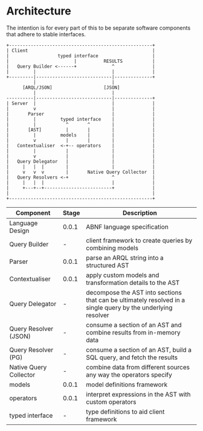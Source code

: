 # Architecture

The intention is for every part of this to be separate software components
that adhere to stable interfaces.

```
+-----------------------------------------------------+
| Client                                              |
|                  typed interface                    |
|                        |          RESULTS           |
|   Query Builder <------+             ^              |
|         |                            |              |
+---------|----------------------------|--------------+
          |                            |
      [ARQL/JSON]                   [JSON]
          |                            |
----------|----------------------------|--------------+
| Server  |                            |              |
|         v                            |              |
|       Parser                         |              |
|         |         typed interface    |              |
|         |           ^       ^        |              |
|       [AST]         |       |        |              |
|         |         models    |        |              |
|         v           |       |        |              |
|   Contextualiser  <-+-- operators    |              |
|         |           |                |              |
|         v           |                |              |
|   Query Delegator   |                |              |
|     |   |  |        |                |              |
|     v   v  v        |       Native Query Collector  |
|   Query Resolvers <-+                ^              |
|     |   |  |                         |              |
|     +---+--+-------------------------+              |
|                                                     |
+-----------------------------------------------------+
```

| Component | Stage | Description |
|-----------|-------|-------------|
| Language Design | 0.0.1 | ABNF language specification |
| Query Builder | - | client framework to create queries by combining models |
| Parser | 0.0.1 | parse an ARQL string into a structured AST |
| Contextualiser | 0.0.1 | apply custom models and transformation details to the AST |
| Query Delegator | - | decompose the AST into sections that can be ultimately resolved in a single query by the underlying resolver |
| Query Resolver (JSON) | - | consume a section of an AST and combine results from in-memory data |
| Query Resolver (PG) | - | consume a section of an AST, build a SQL query, and fetch the results |
| Native Query Collector | - | combine data from different sources any way the operators specify |
| models | 0.0.1 | model definitions framework |
| operators | 0.0.1 | interpret expressions in the AST with custom operators |
| typed interface | - | type definitions to aid client framework |
